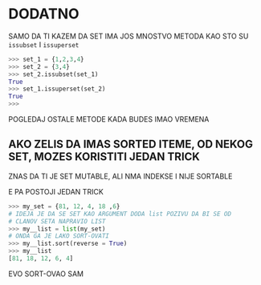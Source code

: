 # DODATNO

SAMO DA TI KAZEM DA SET IMA JOS MNOSTVO METODA KAO STO SU `issubset` I `issuperset`

```py
>>> set_1 = {1,2,3,4}
>>> set_2 = {3,4}
>>> set_2.issubset(set_1)
True
>>> set_1.issuperset(set_2)
True
>>> 
```

POGLEDAJ OSTALE METODE KADA BUDES IMAO VREMENA

## AKO ZELIS DA IMAS SORTED ITEME, OD NEKOG SET, MOZES KORISTITI JEDAN TRICK

ZNAS DA TI JE SET MUTABLE, ALI NMA INDEKSE I NIJE SORTABLE

E PA POSTOJI JEDAN TRICK

```py
>>> my_set = {81, 12, 4, 18 ,6}
# IDEJA JE DA SE SET KAO ARGUMENT DODA list POZIVU DA BI SE OD
# CLANOV SETA NAPRAVIO LIST
>>> my__list = list(my_set)
# ONDA GA JE LAKO SORT-OVATI
>>> my__list.sort(reverse = True)
>>> my__list
[81, 18, 12, 6, 4]
```

EVO SORT-OVAO SAM


